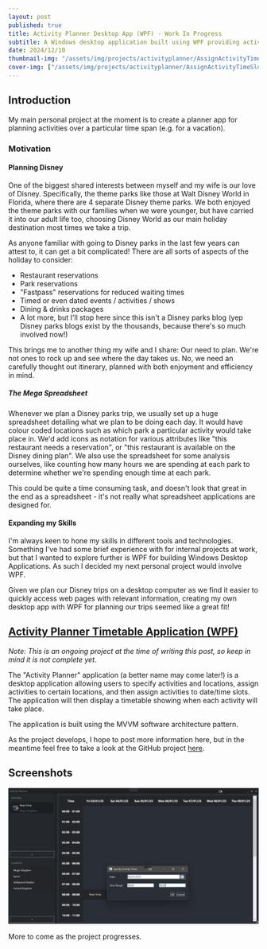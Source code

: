 ```yaml
---
layout: post
published: true
title: Activity Planner Desktop App (WPF) - Work In Progress
subtitle: A Windows desktop application built using WPF providing activity planning capabilities.
date: 2024/12/10
thumbnail-img: "/assets/img/projects/activityplanner/AssignActivityTimeSlot.png"
cover-img: ["/assets/img/projects/activityplanner/AssignActivityTimeSlot.png"]
---
```

## Introduction
My main personal project at the moment is to create a planner app for planning activities over a particular time span (e.g. for a vacation).

### Motivation
#### Planning Disney

One of the biggest shared interests between myself and my wife is our love of Disney. Specifically, the theme parks like those at Walt Disney World in Florida, where there are 4 separate Disney theme parks. We both enjoyed the theme parks with our families when we were younger, but have carried it into our adult life too, choosing Disney World as our main holiday destination most times we take a trip.

As anyone familiar with going to Disney parks in the last few years can attest to, it can get a bit complicated! There are all sorts of aspects of the holiday to consider:
- Restaurant reservations
- Park reservations
- "Fastpass" reservations for reduced waiting times
- Timed or even dated events / activities / shows
- Dining & drinks packages
- A lot more, but I'll stop here since this isn't a Disney parks blog (yep Disney parks blogs exist by the thousands, because there's so much involved now!)

This brings me to another thing my wife and I share: Our need to plan. We're not ones to rock up and see where the day takes us. No, we need an carefully thought out itinerary, planned with both enjoyment and efficiency in mind.

##### The Mega Spreadsheet

Whenever we plan a Disney parks trip, we usually set up a huge spreadsheet detailing what we plan to be doing each day. It would have colour coded locations such as which park a particular activity would take place in. We'd add icons as notation for various attributes like "this restaurant needs a reservation", or "this restaurant is available on the Disney dining plan". We also use the spreadsheet for some analysis ourselves, like counting how many hours we are spending at each park to determine whether we're spending enough time at each park.

This could be quite a time consuming task, and doesn't look that great in the end as a spreadsheet - it's not really what spreadsheet applications are designed for.

#### Expanding my Skills

I'm always keen to hone my skills in different tools and technologies. Something I've had some brief experience with for internal projects at work, but that I wanted to explore further is WPF for building Windows Desktop Applications. As such I decided my next personal project would involve WPF.

Given we plan our Disney trips on a desktop computer as we find it easier to quickly access web pages with relevant information, creating my own desktop app with WPF for planning our trips seemed like a great fit!

## [Activity Planner Timetable Application (WPF)](https://github.com/ThomasFisherSE/ActivityPlanner)

_Note: This is an ongoing project at the time of writing this post, so keep in mind it is not complete yet._

The "Activity Planner" application (a better name may come later!) is a desktop application allowing users to specify activities and locations, assign activities to certain locations, and then assign activities to date/time slots. The application will then display a timetable showing when each activity will take place.

The application is built using the MVVM software architecture pattern.

As the project develops, I hope to post more information here, but in the meantime feel free to take a look at the GitHub project [here](https://github.com/ThomasFisherSE/ActivityPlanner).

## Screenshots
![Activity Planner: Assigning an Activity Time Slot](/assets/img/projects/activityplanner/AssignActivityTimeSlot.png)

More to come as the project progresses.